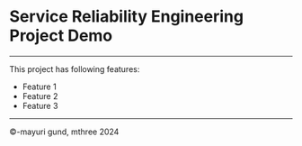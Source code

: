 # Service Reliability Engineering Project Demo
------

This project has following features:
- Feature 1
- Feature 2
- Feature 3
----
&copy;-mayuri gund, mthree 2024

